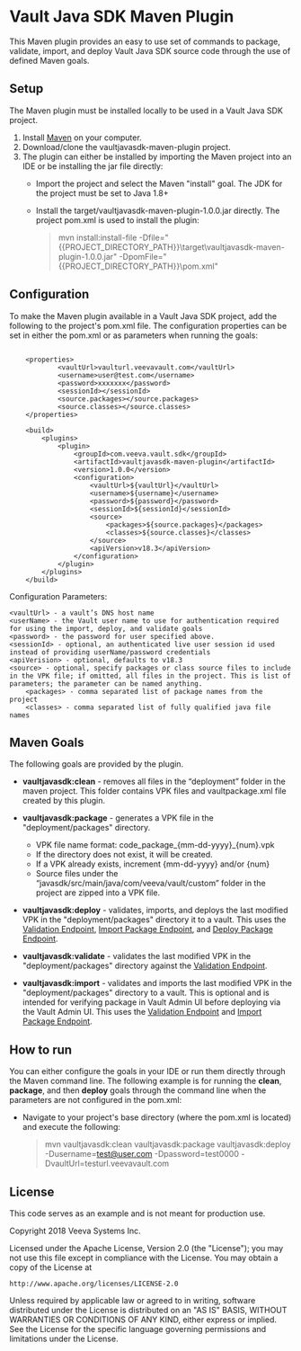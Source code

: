 # Vault Java SDK Maven Plugin

This Maven plugin provides an easy to use set of commands to package, validate, import, and deploy Vault Java SDK source code through the use of defined Maven goals.

## Setup

The Maven plugin must be installed locally to be used in a Vault Java SDK project. 

1. Install [Maven](https://maven.apache.org/download.cgi) on your computer. 
1. Download/clone the vaultjavasdk-maven-plugin project.
1. The plugin can either be installed by importing the Maven project into an IDE or be installing the jar file directly:
    * Import the project and select the Maven "install" goal. The JDK for the project must be set to Java 1.8+
    * Install the target/vaultjavasdk-maven-plugin-1.0.0.jar directly. The project pom.xml is used to install the plugin:
       
        > mvn install:install-file -Dfile="{{PROJECT_DIRECTORY_PATH}}\target\vaultjavasdk-maven-plugin-1.0.0.jar" -DpomFile="{{PROJECT_DIRECTORY_PATH}}\pom.xml"

## Configuration

To make the Maven plugin available in a Vault Java SDK project, add the following to the project's pom.xml file. The configuration properties can be set in either the pom.xml or as parameters when running the goals:

```

    <properties>
     		<vaultUrl>vaulturl.veevavault.com</vaultUrl>
    		<username>user@test.com</username>
    		<password>xxxxxxx</password>
    		<sessionId></sessionId>
    		<source.packages></source.packages>
    		<source.classes></source.classes>
    </properties>
    
    <build>    
        <plugins>
        	<plugin>
        		<groupId>com.veeva.vault.sdk</groupId>
	        	<artifactId>vaultjavasdk-maven-plugin</artifactId>
	        	<version>1.0.0</version>
	        	<configuration>
	        		<vaultUrl>${vaultUrl}</vaultUrl>
	        		<username>${username}</username>
	        		<password>${password}</password>
	        		<sessionId>${sessionId}</sessionId>
	        		<source>
	        			<packages>${source.packages}</packages>
	        			<classes>${source.classes}</classes>
	        		</source>
	        		<apiVersion>v18.3</apiVersion>
	        	</configuration>
        	</plugin>
        </plugins>
    </build>    
```

Configuration Parameters:    

```
<vaultUrl> - a vault’s DNS host name
<userName> - the Vault user name to use for authentication required for using the import, deploy, and validate goals
<password> - the password for user specified above. 
<sessionId> - optional, an authenticated live user session id used instead of providing userName/password credentials
<apiVerision> - optional, defaults to v18.3
<source> - optional, specify packages or class source files to include in the VPK file; if omitted, all files in the project. This is list of parameters; the parameter can be named anything.
	<packages> - comma separated list of package names from the project
	<classes> - comma separated list of fully qualified java file names
```

## Maven Goals 

The following goals are provided by the plugin.

* **vaultjavasdk:clean** - removes all files in the “deployment” folder in the maven project. This folder contains VPK files and vaultpackage.xml file created by this plugin. 

* **vaultjavasdk:package** - generates a VPK file in the "deployment/packages" directory. 
    * VPK file name format: code_package_{mm-dd-yyyy}_{num}.vpk
    * If the directory does not exist, it will be created.
    * If a VPK already exists, increment {mm-dd-yyyy} and/or {num} 
    * Source files under the “javasdk/src/main/java/com/veeva/vault/custom” folder in the project are zipped into a VPK file.

* **vaultjavasdk:deploy** - validates, imports, and deploys the last modified VPK in the "deployment/packages" directory it to a vault. This uses the [Validation Endpoint](https://internal-developer.veevavault.com/api/18.3/#validate-package), [Import Package Endpoint](https://developer.veevavault.com/api/18.3/#import-package), and [Deploy Package Endpoint](https://developer.veevavault.com/api/18.3/#deploy-package).

* **vaultjavasdk:validate** - validates the last modified VPK in the "deployment/packages" directory against the [Validation Endpoint](https://internal-developer.veevavault.com/api/18.3/#validate-package).

* **vaultjavasdk:import** - validates and imports the last modified VPK in the "deployment/packages" directory to a vault. This is optional and is intended for verifying package in Vault Admin UI before deploying via the Vault Admin UI. This uses the [Validation Endpoint](https://internal-developer.veevavault.com/api/18.3/#validate-package) and [Import Package Endpoint](https://developer.veevavault.com/api/18.3/#import-package).


## How to run

You can either configure the goals in your IDE or run them directly through the Maven command line. The following example is for running the **clean**, **package**, and then **deploy** goals through the command line when the parameters are not configured in the pom.xml:
* Navigate to your project's base directory (where the pom.xml is located) and execute the following:
   
    > mvn vaultjavasdk:clean vaultjavasdk:package vaultjavasdk:deploy -Dusername=test@user.com -Dpassword=test0000 -DvaultUrl=testurl.veevavault.com
    
    
## License

This code serves as an example and is not meant for production use.

Copyright 2018 Veeva Systems Inc.
 
Licensed under the Apache License, Version 2.0 (the "License");
you may not use this file except in compliance with the License.
You may obtain a copy of the License at
 
    http://www.apache.org/licenses/LICENSE-2.0

Unless required by applicable law or agreed to in writing, software
distributed under the License is distributed on an "AS IS" BASIS,
WITHOUT WARRANTIES OR CONDITIONS OF ANY KIND, either express or implied.
See the License for the specific language governing permissions and
limitations under the License.
